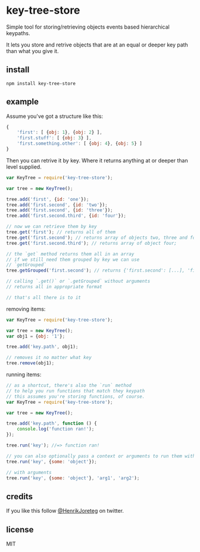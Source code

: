 # key-tree-store

Simple tool for storing/retrieving objects events based hierarchical keypaths.

It lets you store and retrive objects that are at an equal or deeper key path than what you give it.

## install

```
npm install key-tree-store
```

## example

Assume you've got a structure like this:

```js
{
    'first': [ {obj: 1}, {obj: 2} ],
    'first.stuff': [ {obj: 3} ],
    'first.something.other': [ {obj: 4}, {obj: 5} ]
}
```

Then you can retrive it by key. Where it returns anything at or deeper than level supplied. 

```javascript
var KeyTree = require('key-tree-store');

var tree = new KeyTree();

tree.add('first', {id: 'one'});
tree.add('first.second', {id: 'two'});
tree.add('first.second', {id: 'three'});
tree.add('first.second.third', {id: 'four'});

// now we can retrieve them by key
tree.get('first'); // returns all of them
tree.get('first.second'); // returns array of objects two, three and four
tree.get('first.second.third'); // returns array of object four;

// the `get` method returns them all in an array
// if we still need them grouped by key we can use
// `getGrouped`
tree.getGrouped('first.second'); // returns {'first.second': [...], 'first.second.third': [...]}

// calling `.get()` or `.getGrouped` without arguments
// returns all in appropriate format

// that's all there is to it

```

removing items:

```javascript
var KeyTree = require('key-tree-store');

var tree = new KeyTree();
var obj1 = {obj: '1'};

tree.add('key.path', obj1);

// removes it no matter what key
tree.remove(obj1);
```

running items:

```javascript
// as a shortcut, there's also the `run` method
// to help you run functions that match they keypath
// this assumes you're storing functions, of course.
var KeyTree = require('key-tree-store');

var tree = new KeyTree();

tree.add('key.path', function () {
    console.log('function ran!');
});

tree.run('key'); //=> function ran!

// you can also optionally pass a context or arguments to run them with
tree.run('key', {some: 'object'});

// with arguments
tree.run('key', {some: 'object'}, 'arg1', 'arg2');

```

## credits

If you like this follow [@HenrikJoreteg](http://twitter.com/henrikjoreteg) on twitter.

## license

MIT

